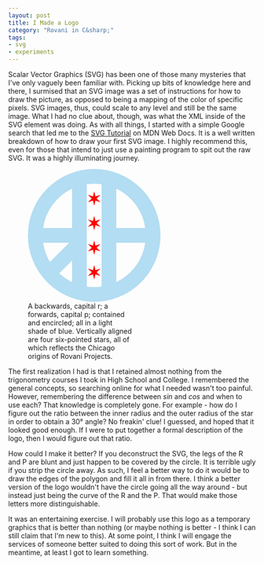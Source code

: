 ```yaml
---
layout: post
title: I Made a Logo
category: "Rovani in C&sharp;"
tags:
- svg
- experiments
---
```


Scalar Vector Graphics (SVG) has been one of those many mysteries that I've only vaguely been familiar with. Picking up bits of knowledge here and there, I surmised that an SVG image was a set of instructions for how to draw the picture, as opposed to being a mapping of the color of specific pixels. SVG images, thus, could scale to any level and still be the same image. What I had no clue about, though, was what the XML inside of the SVG element was doing. As with all things, I started with a simple Google search that led me to the [SVG Tutorial](https://developer.mozilla.org/en-US/docs/Web/SVG/Tutorial) on MDN Web Docs. It is a well written breakdown of how to draw your first SVG image. I highly recommend this, even for those that intend to just use a painting program to spit out the raw SVG. It was a highly illuminating journey.

<figure class="blockcenter">
    <svg version="1.1" xmlns="http://www.w3c.org/2000/svg" width="270" height="270" class="blockcenter">
        <defs>
            <g style="fill: #F00" transform="rotate(30) scale(.33)" id="6-point-star">
                <polygon points="15 0 4.33 2.5 7.5 13 0 5 -7.5 13 -4.33 2.5 -15 0 -4.33 -2.5 -7.5 -13 0 -5 7.5 -13 4.33 -2.5" />
            </g>
            <g id="logo">
                <g style="stroke:#B3DDF2; stroke-width:10; fill:none">
                    <path d="M35 5 v80 M35 45 h-30 M35 50 l-20 20" id="letter-r" />
                    <path d="M55 5 v80 M55 45 h30" id="letter-p" />
                    <circle cx="45" cy="45" r="40" />
                </g>
                <use href="#6-point-star" x="45" y="20" />
                <use href="#6-point-star" x="45" y="36.67" />
                <use href="#6-point-star" x="45" y="53.33" />
                <use href="#6-point-star" x="45" y="70" />
            </g>
        </defs>
        <use href="#logo" x="0" y="0" transform="scale(3)" />
    </svg>
    <figcaption class="blockcenter" style="width: 50%">A backwards, capital r; a forwards, capital p; contained and encircled; all in a light shade of blue. Vertically aligned are four six-pointed stars, all of which reflects the Chicago origins of Rovani Projects.</figcaption>
</figure>

The first realization I had is that I retained almost nothing from the trigonometry courses I took in High School and College. I remembered the general concepts, so searching online for what I needed wasn't too painful. However, remembering the difference between _sin_ and _cos_ and when to use each? That knowledge is completely gone. For example - how do I figure out the ratio between the inner radius and the outer radius of the star in order to obtain a 30&deg; angle? No freakin' clue! I guessed, and hoped that it looked good enough. If I were to put together a formal description of the logo, then I would figure out that ratio.

How could I make it better? If you deconstruct the SVG, the legs of the R and P are blunt and just happen to be covered by the circle. It is terrible ugly if you strip the circle away. As such, I feel a better way to do it would be to draw the edges of the polygon and fill it all in from there. I think a better version of the logo wouldn't have the circle going all the way around - but instead just being the curve of the R and the P. That would make those letters more distinguishable.

It was an entertaining exercise. I will probably use this logo as a temporary graphics that is better than nothing (or maybe nothing is better - I think I can still claim that I'm new to this). At some point, I think I will engage the services of someone better suited to doing this sort of work. But in the meantime, at least I got to learn something.